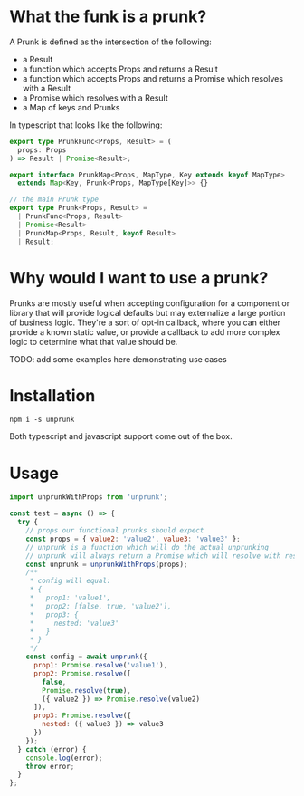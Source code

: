 # What the funk is a prunk?

A Prunk is defined as the intersection of the following:

- a Result
- a function which accepts Props and returns a Result
- a function which accepts Props and returns a Promise which resolves with a Result
- a Promise which resolves with a Result
- a Map of keys and Prunks

In typescript that looks like the following:

```typescript
export type PrunkFunc<Props, Result> = (
  props: Props
) => Result | Promise<Result>;

export interface PrunkMap<Props, MapType, Key extends keyof MapType>
  extends Map<Key, Prunk<Props, MapType[Key]>> {}

// the main Prunk type
export type Prunk<Props, Result> =
  | PrunkFunc<Props, Result>
  | Promise<Result>
  | PrunkMap<Props, Result, keyof Result>
  | Result;
```

# Why would I want to use a prunk?

Prunks are mostly useful when accepting configuration for a component or library that will provide logical defaults but may externalize a large portion of business logic.
They're a sort of opt-in callback, where you can either provide a known static value, or provide a callback to add more complex logic to determine what that value should be.

TODO: add some examples here demonstrating use cases

# Installation

`npm i -s unprunk`

Both typescript and javascript support come out of the box.

# Usage

```javascript
import unprunkWithProps from 'unprunk';

const test = async () => {
  try {
    // props our functional prunks should expect
    const props = { value2: 'value2', value3: 'value3' };
    // unprunk is a function which will do the actual unprunking
    // unprunk will always return a Promise which will resolve with result
    const unprunk = unprunkWithProps(props);
    /**
     * config will equal:
     * {
     *   prop1: 'value1',
     *   prop2: [false, true, 'value2'],
     *   prop3: {
     *     nested: 'value3'
     *   }
     * }
     */
    const config = await unprunk({
      prop1: Promise.resolve('value1'),
      prop2: Promise.resolve([
        false,
        Promise.resolve(true),
        ({ value2 }) => Promise.resolve(value2)
      ]),
      prop3: Promise.resolve({
        nested: ({ value3 }) => value3
      })
    });
  } catch (error) {
    console.log(error);
    throw error;
  }
};
```
